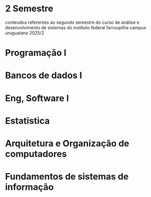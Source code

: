 # 2 Semestre
conteudos referentes ao segundo semestre do curso de análise e desenvolvimento de sistemas do instituto federal farroupilha campus uruguaiana 2025/2

# Programação I
# Bancos de dados I
# Eng, Software I
# Estatistica
# Arquitetura e Organização de computadores
# Fundamentos de sistemas de informação